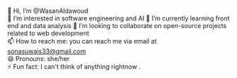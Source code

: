 👋 Hi, I’m @WasanAldawoud  
👀 I’m interested in software engineering and AI 
🌱 I’m currently learning front end and data analysis
💞️ I’m looking to collaborate on open-source projects related to web development  
📫 How to reach me: you can reach me via email at sonasuwais33@gmail.com  
😄 Pronouns: she/her  
⚡ Fun fact: I can't think of anything rightnow .


<!---
WasanAldawoud/WasanAldawoud is a ✨ special ✨ repository because its `README.md` (this file) appears on your GitHub profile.
You can click the Preview link to take a look at your changes.
--->
